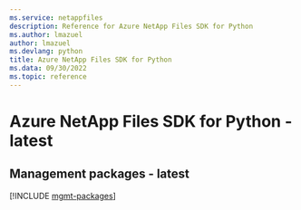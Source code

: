 ```yaml
---
ms.service: netappfiles
description: Reference for Azure NetApp Files SDK for Python
ms.author: lmazuel
author: lmazuel
ms.devlang: python
title: Azure NetApp Files SDK for Python
ms.data: 09/30/2022
ms.topic: reference
---
```

# Azure NetApp Files SDK for Python - latest

## Management packages - latest
[!INCLUDE [mgmt-packages](netapp-files-mgmt-index.md)]